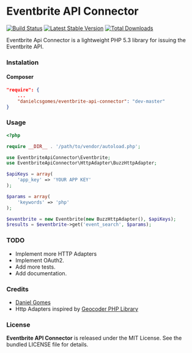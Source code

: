 Eventbrite API Connector
========================

[![Build Status](https://travis-ci.org/danielcsgomes/EventbriteApiConnector.png?branch=master)](https://travis-ci.org/danielcsgomes/EventbriteApiConnector) [![Latest Stable Version](https://poser.pugx.org/danielcsgomes/eventbrite-api-connector/v/stable.png)](https://packagist.org/packages/danielcsgomes/eventbrite-api-connector) [![Total Downloads](https://poser.pugx.org/danielcsgomes/eventbrite-api-connector/downloads.png)](https://packagist.org/packages/danielcsgomes/eventbrite-api-connector)

Eventbrite Api Connector is a lightweight PHP 5.3 library for issuing the Eventbrite API.

### Instalation

#### Composer

```json
"require": {
    ...
    "danielcsgomes/eventbrite-api-connector": "dev-master"
}
```

### Usage

```php
<?php

require __DIR__ . '/path/to/vendor/autoload.php';

use EventbriteApiConnector\Eventbrite;
use EventbriteApiConnector\HttpAdapter\BuzzHttpAdapter;

$apiKeys = array(
    'app_key' => 'YOUR APP KEY'
);

$params = array(
    'keywords' => 'php'
);

$eventbrite = new Eventbrite(new BuzzHttpAdapter(), $apiKeys);
$results = $eventbrite->get('event_search', $params);
```

### TODO

 * Implement more HTTP Adapters
 * Implement OAuth2.
 * Add more tests.
 * Add documentation.

### Credits

 * [Daniel Gomes](https://github.com/danielcsgomes)
 * Http Adapters inspired by [Geocoder PHP Library](https://github.com/geocoder-php/Geocoder)

### License

**Eventbrite API Connector** is released under the MIT License. See the bundled LICENSE file for details.
